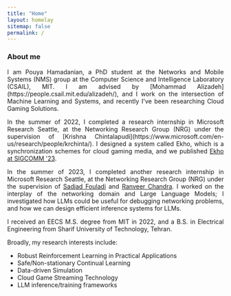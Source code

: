 ```yaml
---
title: "Home"
layout: homelay
sitemap: false
permalink: /
---
```


### About me
<p style='text-align: justify;'>
I am Pouya Hamadanian, a PhD student at the Networks and Mobile Systems (NMS) group at the Computer Science and Intelligence Laboratory (CSAIL), MIT.
I am advised by [Mohammad Alizadeh](https://people.csail.mit.edu/alizadeh/), and I work on the intersection of Machine Learning and Systems, and recently I've been researching Cloud Gaming Solutions.
</p>

<p style='text-align: justify;'>
In the summer of 2022, I completed a research internship in Microsoft Research Seattle, at the Networking Research Group (NRG) under the supervision of [Krishna Chintalapudi](https://www.microsoft.com/en-us/research/people/krchinta/). I designed a system called Ekho, which is a synchronization schemes for cloud gaming media, and we published <a href="https://dl.acm.org/doi/10.1145/3603269.3604826">Ekho at SIGCOMM '23</a>.
</p>

<p style="text-align: justify;">
In the summer of 2023, I completed another research internship in Microsoft Research Seattle, at the Networking Research Group (NRG) under the supervision of <a href="https://sadjad.org">Sadjad Fouladi</a> and <a href="https://www.microsoft.com/en-us/research/people/ranveer/">Ranveer Chandra</a>. I worked on the interplay of the networking domain and Large Language Models; I investigated how LLMs could be useful for debugging networking problems, and how we can design efficient inference systems for LLMs.
</p>

<p style='text-align: justify;'>
I received an EECS M.S. degree from MIT in 2022, and a B.S. in Electrical Engineering from Sharif University of Technology, Tehran.
</p>

Broadly, my research interests include:
* Robust Reinforcement Learning in Practical Applications
* Safe/Non-stationary Continual Learning
* Data-driven Simulation
* Cloud Game Streaming Technology
* LLM inference/training frameworks

[//]: # (### Welcome!)

[//]: # (<div class="container">)

[//]: # (<div class="row">)

[//]: # (<center>)

[//]: # (<img src="{{ site.url }}{{ site.baseurl }}/images/banner.jpg" width="100%"/><br/>)

[//]: # (Examples of Feynman diagrams. <br/>)

[//]: # (Feynman R., The theory of positrons. <i>Phys. Rev.</i> &#40;1949&#41;)

[//]: # (</center>)

[//]: # (</div>)

[//]: # (</div>)

[//]: # (<br/>)


